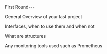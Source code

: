 First Round---

General Overview of your last project

Interfaces, when to use them and when not

What are structures

Any monitoring tools used such as Prometheus
